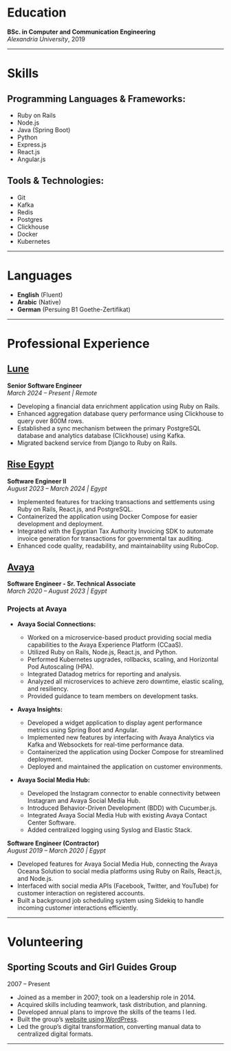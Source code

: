 # Education
**BSc. in Computer and Communication Engineering**  
*Alexandria University*, 2019

---

# Skills
## Programming Languages & Frameworks:
- Ruby on Rails
- Node.js
- Java (Spring Boot)
- Python
- Express.js
- React.js
- Angular.js

## Tools & Technologies:
- Git
- Kafka
- Redis
- Postgres
- Clickhouse
- Docker
- Kubernetes

---

# Languages
- **English** (Fluent)
- **Arabic** (Native)
- **German** (Persuing B1 Goethe-Zertifikat)

---

# Professional Experience

## [Lune](https://lunedata.io)
**Senior Software Engineer**  
*March 2024 – Present | Remote*  
- Developing a financial data enrichment application using Ruby on Rails.
- Enhanced aggregation database query performance using Clickhouse to query over 800M rows.
- Established a sync mechanism between the primary PostgreSQL database and analytics database (Clickhouse) using Kafka.
- Migrated backend service from Django to Ruby on Rails.

## [Rise Egypt](https://riseco.ai/)
**Software Engineer II**  
*August 2023 – March 2024 | Egypt*  
- Implemented features for tracking transactions and settlements using Ruby on Rails, React.js, and PostgreSQL.
- Containerized the application using Docker Compose for easier development and deployment.
- Integrated with the Egyptian Tax Authority Invoicing SDK to automate invoice generation for transactions for governmental tax auditing.
- Enhanced code quality, readability, and maintainability using RuboCop.

## [Avaya](https://www.avaya.com/en/)
**Software Engineer - Sr. Technical Associate**  
*March 2020 – August 2023 | Egypt*  

### Projects at Avaya
- **Avaya Social Connections:**  
    - Worked on a microservice-based product providing social media capabilities to the Avaya Experience Platform (CCaaS).
    - Utilized Ruby on Rails, Node.js, React.js, and Python.
    - Performed Kubernetes upgrades, rollbacks, scaling, and Horizontal Pod Autoscaling (HPA).
    - Integrated Datadog metrics for reporting and analysis.
    - Analyzed all microservices to achieve zero downtime, elastic scaling, and resiliency.
    - Provided guidance to team members on development tasks.

- **Avaya Insights:**  
    - Developed a widget application to display agent performance metrics using Spring Boot and Angular.
    - Implemented new features by interfacing with Avaya Analytics via Kafka and Websockets for real-time performance data.
    - Containerized the application using Docker Compose for streamlined deployment.
    - Deployed and maintained the application on customer environments.

- **Avaya Social Media Hub:**  
    - Developed the Instagram connector to enable connectivity between Instagram and Avaya Social Media Hub.
    - Introduced Behavior-Driven Development (BDD) with Cucumber.js.
    - Integrated Avaya Social Media Hub with existing Avaya Contact Center Software.
    - Added centralized logging using Syslog and Elastic Stack.

**Software Engineer (Contractor)**  
*August 2019 – March 2020 | Egypt*  
- Developed features for Avaya Social Media Hub, connecting the Avaya Oceana Solution to social media platforms using Ruby on Rails, React.js, and Node.js.
- Interfaced with social media APIs (Facebook, Twitter, and YouTube) for customer interaction on registered accounts.
- Built a background job scheduling system using Sidekiq to handle incoming customer interactions efficiently.

---

# Volunteering
## Sporting Scouts and Girl Guides Group
2007 – Present  
- Joined as a member in 2007; took on a leadership role in 2014.
- Acquired skills including teamwork, task distribution, and planning.
- Developed annual plans to improve the skills of the teams I led.
- Built the group’s [website using WordPress](http://sportingscout.org).
- Led the group’s digital transformation, converting manual data to centralized digital formats.

---
